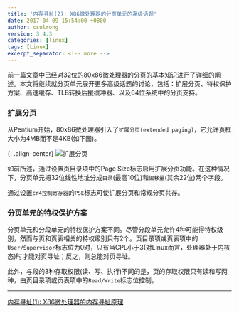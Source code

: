 ```yaml
---
title: '内存寻址(2): X86微处理器的分页单元的高级话题'
date: 2017-04-09 15:54:00 +0800
author: csulrong
version: 3.4.3
categories: [linux]
tags: [Linux]
excerpt_separator: <!-- more -->
---
```


前一篇文章中已经对32位的80x86微处理器的分页的基本知识进行了详细的阐述。本文将继续就分页单元展开更多高级话题的讨论，包括：扩展分页、特权保护方案、高速缓存、TLB转换后援缓冲器、以及64位系统中的分页支持。

<!-- more -->

### 扩展分页

从Pentium开始，80x86微处理器引入了`扩展分页(extended paging)`，它允许页框大小为4MB而不是4KB(如下图)。

{: .align-center}
![扩展分页]({{site.baseurl}}/assets/images/2017/extended_paging.svg)

如前所述，通过设置页目录项中的Page Size标志启用扩展分页功能。在这种情况下，分页单元把32位线性地址分成`目录`(最高10位)和`偏移量`(其余22位)两个字段。

通过设置`cr4控制寄存器`的`PSE`标志可使扩展分页和常规分页共存。

### 分页单元的特权保护方案

分页单元和分段单元的特权保护方案不同。尽管分段单元允许4种可能得特权级别，然而与页和页表相关的特权级别只有2个。页目录项或页表项中的`User/Supervisor`标志位为0时，只有当CPL小于3(对Linux而言，处理器处于内核态)时才能对页寻址；反之，则总能对页寻址。

此外，与段的3种存取权限(读、写、执行)不同的是，页的存取权限只有读和写两种，由页目录项或页表项中的`Read/Write`标志位控制。

--------------------

<div>
<a href="{% post_url 2017-03-26-linux-mem-address-01 %}">内存寻址(1): X86微处理器的内存寻址原理</a>
</div>
